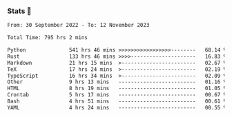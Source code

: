 ### Stats 👋
<!--START_SECTION:waka-->

```txt
From: 30 September 2022 - To: 12 November 2023

Total Time: 795 hrs 2 mins

Python              541 hrs 46 mins >>>>>>>>>>>>>>>>>--------   68.14 %
Rust                133 hrs 46 mins >>>>---------------------   16.83 %
Markdown            21 hrs 15 mins  >------------------------   02.67 %
TeX                 17 hrs 24 mins  >------------------------   02.19 %
TypeScript          16 hrs 34 mins  >------------------------   02.09 %
Other               9 hrs 13 mins   -------------------------   01.16 %
HTML                8 hrs 19 mins   -------------------------   01.05 %
Crontab             5 hrs 17 mins   -------------------------   00.67 %
Bash                4 hrs 51 mins   -------------------------   00.61 %
YAML                4 hrs 24 mins   -------------------------   00.55 %
```

<!--END_SECTION:waka-->

<!--
**buhaytza2005/buhaytza2005** is a ✨ _special_ ✨ repository because its `README.md` (this file) appears on your GitHub profile.

Here are some ideas to get you started:

- 🔭 I’m currently working on ...
- 🌱 I’m currently learning ...
- 👯 I’m looking to collaborate on ...
- 🤔 I’m looking for help with ...
- 💬 Ask me about ...
- 📫 How to reach me: ...
- 😄 Pronouns: ...
- ⚡ Fun fact: ...
-->


